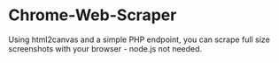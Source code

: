 # Chrome-Web-Scraper
Using html2canvas and a simple PHP endpoint, you can scrape full size screenshots with your browser - node.js not needed.
